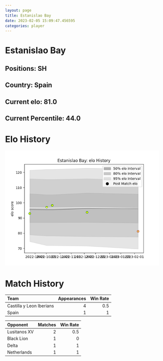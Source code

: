 ```yaml
---  
layout: page  
title: Estanislao Bay  
date: 2023-02-05 15:09:47.456595  
categories: player  
---
```

# Estanislao Bay

## Positions: SH

## Country: Spain

## Current elo: 81.0

## Current Percentile: 44.0

# Elo History


![elo history](history_EstanislaoBay.png)
# Match History


| Team                     |   Appearances |   Win Rate |
|:-------------------------|--------------:|-----------:|
| Castilla y Leon Iberians |             4 |        0.5 |
| Spain                    |             1 |        1   |

| Opponent     |   Matches |   Win Rate |
|:-------------|----------:|-----------:|
| Lusitanos XV |         2 |        0.5 |
| Black Lion   |         1 |        0   |
| Delta        |         1 |        1   |
| Netherlands  |         1 |        1   |
